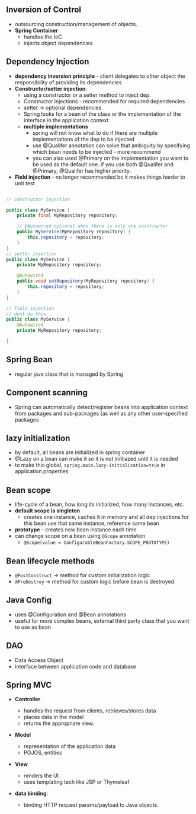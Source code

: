 ## Inversion of Control
- outsourcing construction/management of objects.
- **Spring Container**
	- handles the IoC
	- injects object dependencies 

## Dependency Injection
- **dependency inversion principle** - client delegates to other object the responsibility of providing its dependencies
- **Constructor/setter injection**:
	- using a constructor or a setter method to inject dep.
	- Constructor injections - recommended for required dependencies
	- setter -> optional dependencies
	- Spring looks for a bean of the class or the implementation of the interface in the application context
	- **multiple implementations**
		- spring will not know what to do if there are multiple implementations of the dep to be injected
		- use @Qualifer annotation can solve that ambiguity by specifying which bean needs to be injected - more recommend
		- you can also used @Primary on the implementation you want to be used as the default one. if you use both @Qualifer and @Primary, @Qualifer has higher priority.
- **Field injection** - no longer recommended bc it makes things harder to unit test
```java

// constructor injection

public class MyService {
    private final MyRepository repository;

	// @Autowired optional when there is only one constructor
    public MyService(MyRepository repository) {
        this.repository = repository;
    }
}
// setter injection
public class MyService {
    private MyRepository repository;

	@Autowired
    public void setRepository(MyRepository repository) {
        this.repository = repository;
    }
}

// field injection
// dont do this
public class MyService {
	@Autowired
    private MyRepository repository;

}
```
## Spring Bean
- regular java class that is managed by Spring

## Component scanning
- Spring can automatically detect/register beans into application context from packages and sub-packages (as well as any other user-specified packages

## lazy initialization
- by default, all beans are initialized in spring container
- @Lazy on a bean can make it so it is not initliazed until it is needed
- to  make this global, `spring.main.lazy-initialization=true` in application.properties

## Bean scope
- life-cycle of a bean, how long its initialized, how many instances, etc.
- **default scope is singleton**
	- creates one instance, caches it in memory and all dep injections for this bean use that same instance, reference same bean
- **prototype** - creates new bean instance each time
- can change scope on a bean using `@Scope` annotation
	- `@Scope(value = ConfigurableBeanFactory.SCOPE_PROTOTYPE)`
## Bean lifecycle methods
- `@PostConstruct` -> method for custom initialization logic
- `@PreDestroy` -> method for custom logic before bean is destroyed.

## Java Config
- uses @Configuration and @Bean annotations
- useful for more complex beans, external third party class that you want to use as bean

## DAO
- Data Access Object
- interface between application code and database

## Spring MVC
- **Controller**
	- handles the request from clients, retrieves/stores data
	- places data in the model
	- returns the appropriate view.
- **Model**
	- representation of the application data
	- POJOS, entities
- **View**
	- renders the UI
	- uses templating tech like JSP or Thymeleaf

- **data binding**:
	- binding HTTP request params/payload to Java objects.